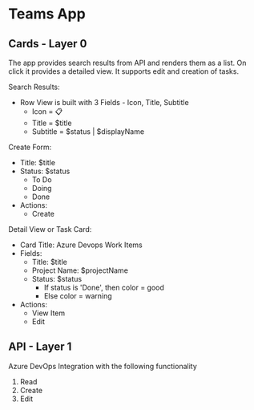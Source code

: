 # Teams App

## Cards - Layer 0

The app provides search results from API and renders them as a list. On click it provides a detailed view. It supports edit and creation of tasks.

Search Results:
* Row View is built with 3 Fields - Icon, Title, Subtitle
    * Icon = 📋
    * Title = $title
    * Subtitle = $status | $displayName
        
Create Form:
* Title: $title
* Status: $status
    * To Do
    * Doing
    * Done
* Actions:
    * Create

Detail View or Task Card:
* Card Title: Azure Devops Work Items
* Fields:
    * Title: $title
    * Project Name: $projectName
    * Status: $status
        * If status is 'Done', then color = good
        * Else color = warning
* Actions:
    * View Item
    * Edit

## API - Layer 1

Azure DevOps Integration with the following functionality

1. Read 
2. Create
3. Edit

